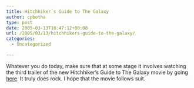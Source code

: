 ```yaml
---
title: Hitchhiker`s Guide to The Galaxy
author: cpbotha
type: post
date: 2005-03-13T16:47:12+00:00
url: /2005/03/13/hitchhikers-guide-to-the-galaxy/
categories:
  - Uncategorized

---
```

Whatever you do today, make sure that at some stage it involves watching the third trailer of the new Hitchhiker’s Guide to The Galaxy movie by going [here][1]. It truly does rock. I hope that the movie follows suit.

 [1]: http://www.apple.com/trailers/touchstone/hitchhikersguidetothegalaxy/trailer_3/

